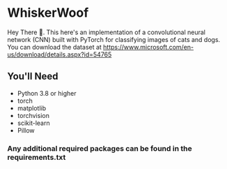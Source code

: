 # WhiskerWoof

Hey There 👋. This here's an implementation of a convolutional neural network (CNN) built with PyTorch for classifying images of cats and dogs. You can download the dataset at https://www.microsoft.com/en-us/download/details.aspx?id=54765

## You'll Need

- Python 3.8 or higher
- torch
- matplotlib
- torchvision
- scikit-learn
- Pillow

### Any additional required packages can be found in the requirements.txt

